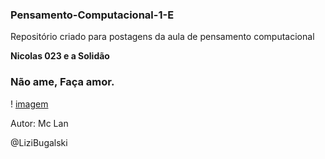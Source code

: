 ### Pensamento-Computacional-1-E
Repositório criado para postagens da aula de pensamento computacional

**Nicolas 023 e a Solidão**
### Não ame, Faça amor.
! [imagem](https://i.ytimg.com/vi/f606GXJV1Yg/hqdefault.jpg)


Autor: Mc Lan

@LiziBugalski
